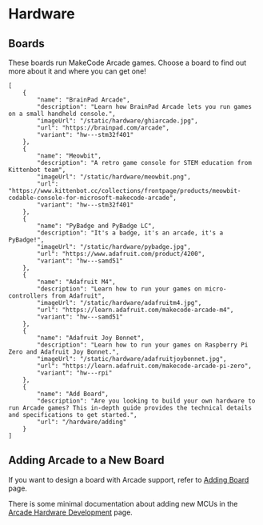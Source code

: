 # Hardware

## Boards

These boards run MakeCode Arcade games. Choose a board to find out more about it and where you can get one!

```codecard
[
    {
        "name": "BrainPad Arcade",
        "description": "Learn how BrainPad Arcade lets you run games on a small handheld console.",
        "imageUrl": "/static/hardware/ghiarcade.jpg",
        "url": "https://brainpad.com/arcade",
        "variant": "hw---stm32f401"
    },
    {
        "name": "Meowbit",
        "description": "A retro game console for STEM education from Kittenbot team",
        "imageUrl": "/static/hardware/meowbit.png",
        "url": "https://www.kittenbot.cc/collections/frontpage/products/meowbit-codable-console-for-microsoft-makecode-arcade",
        "variant": "hw---stm32f401"
    },
    {
        "name": "PyBadge and PyBadge LC",
        "description": "It's a badge, it's an arcade, it's a PyBadge!",
        "imageUrl": "/static/hardware/pybadge.jpg",
        "url": "https://www.adafruit.com/product/4200",
        "variant": "hw---samd51"
    },
    {
        "name": "Adafruit M4",
        "description": "Learn how to run your games on micro-controllers from Adafruit",
        "imageUrl": "/static/hardware/adafruitm4.jpg",
        "url": "https://learn.adafruit.com/makecode-arcade-m4",
        "variant": "hw---samd51"
    },
    {
        "name": "Adafruit Joy Bonnet",
        "description": "Learn how to run your games on Raspberry Pi Zero and Adafruit Joy Bonnet.",
        "imageUrl": "/static/hardware/adafruitjoybonnet.jpg",
        "url": "https://learn.adafruit.com/makecode-arcade-pi-zero",
        "variant": "hw---rpi"
    },
    {
        "name": "Add Board",
        "description": "Are you looking to build your own hardware to run Arcade games? This in-depth guide provides the technical details and specifications to get started.",
        "url": "/hardware/adding"
    }
]
```

## Adding Arcade to a New Board

If you want to design a board with Arcade support, refer to [Adding Board](/hardware/adding) page.

There is some minimal documentation about adding new MCUs in the
[Arcade Hardware Development](/hardware/dev) page.
